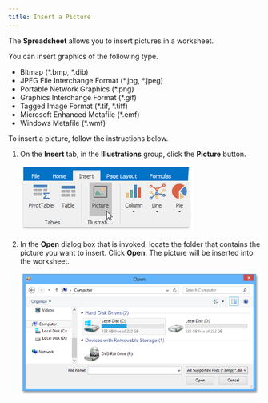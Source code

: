```yaml
---
title: Insert a Picture
---
```

The **Spreadsheet** allows you to insert pictures in a worksheet.

You can insert graphics of the following type.
* Bitmap (*.bmp, *.dib)
* JPEG File Interchange Format (*.jpg, *.jpeg)
* Portable Network Graphics (*.png)
* Graphics Interchange Format (*.gif)
* Tagged Image Format (*.tif, *.tiff)
* Microsoft Enhanced Metafile (*.emf)
* Windows  Metafile (*.wmf)

To insert a picture, follow the instructions below.
1. On the **Insert** tab, in the **Illustrations** group, click the **Picture** button.
	
	![InsertPicture.png](../../../images/Img21189.png)
2. In the **Open** dialog box that is invoked, locate the folder that contains the picture you want to insert. Click **Open**. The picture will be inserted into the worksheet.
	 
	
	![OpenDialogBox.png](../../../images/Img21190.png)